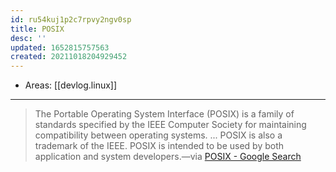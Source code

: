 ```yaml
---
id: ru54kuj1p2c7rpvy2ngv0sp
title: POSIX
desc: ''
updated: 1652815757563
created: 20211018204929452
---
```


- Areas: [[devlog.linux]]

---

> The Portable Operating System Interface (POSIX) is a family of standards specified by the IEEE Computer Society for maintaining compatibility between operating systems. ... POSIX is also a trademark of the IEEE. POSIX is intended to be used by both application and system developers.—via [POSIX - Google Search](https://www.google.com/search?q=POSIX&oq=POSIX&aqs=chrome..69i57&sourceid=chrome&ie=UTF-8)
